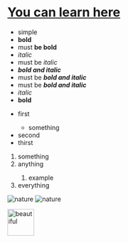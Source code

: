 # [You can learn here](https://www.markdownguide.org/basic-syntax/)

- simple
 - **bold**
 - must __be bold__
 - *italic*
 - must be _italic_
 - ***bold and italic***
 - must be ___bold and italic___
 - must be **_bold and italic_**
 - <em>italic</em>
 - <strong>bold</strong>

<ul>
<li>first</li>
<ul>
<li>something</li>
</ul>
<li>second</li>
<li>thirst</li>
</ul>

<ol>
<li>something</li>
<li>anything</li>
 <ol>
 <li>example</li>
 </ol>
<li>everything</li>
</ol>

![nature](/(D:)/odinaxon/mountains.jpg "nature")
![nature](https://www.flickr.com/photos/beaurogers/31833779864/in/photolist-Qv3rFw-34mt9F-a9Cmfy-5Ha3Zi-9msKdv-o3hgjr-hWpUte-4WMsJ1-KUQ8N-deshUb-vssBD-6CQci6-8AFCiD-zsJWT-nNfsgB-dPDwZJ-bn9JGn-5HtSXY-6CUhAL-a4UTXB-ugPum-KUPSo-fBLNm-6CUmpy-4WMsc9-8a7D3T-83KJev-6CQ2bK-nNusHJ-a78rQH-nw3NvT-7aq2qf-8wwBso-3nNceh-ugSKP-4mh4kh-bbeeqH-a7biME-q3PtTf-brFpgb-cg38zw-bXMZc-nJPELD-f58Lmo-bXMYG-bz8AAi-bxNtNT-bXMYi-bXMY6-bXMYv)

<img scr="https://mdg.imgix.net/assets/images/shiprock.jpg?auto=format&fit=clip&q=40&w=1080" alt="beautiful" height="60"/>





